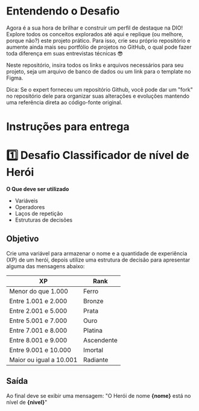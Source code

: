 # Entendendo o Desafio

Agora é a sua hora de brilhar e construir um perfil de destaque na DIO! Explore todos os conceitos explorados até aqui e replique (ou melhore, porque não?) este projeto prático. Para isso, crie seu próprio repositório e aumente ainda mais seu portfólio de projetos no GitHub, o qual pode fazer toda diferença em suas entrevistas técnicas 😎

Neste repositório, insira todos os links e arquivos necessários para seu projeto, seja um arquivo de banco de dados ou um link para o template no Figma.

Dica: Se o expert forneceu um repositório Github, você pode dar um "fork" no repositório dele para organizar suas alterações e evoluções mantendo uma referência direta ao código-fonte original.

# Instruções para entrega

# 1️⃣ Desafio Classificador de nível de Herói

**O Que deve ser utilizado**

- Variáveis
- Operadores
- Laços de repetição
- Estruturas de decisões

## Objetivo

Crie uma variável para armazenar o nome e a quantidade de experiência (XP) de um herói, depois utilize uma estrutura de decisão para apresentar alguma das mensagens abaixo:

| XP                      | Rank       |
| ----------------------- | ---------- |
| Menor do que 1.000      | Ferro      |
| Entre 1.001 e 2.000     | Bronze     |
| Entre 2.001 e 5.000     | Prata      |
| Entre 5.001 e 7.000     | Ouro       |
| Entre 7.001 e 8.000     | Platina    |
| Entre 8.001 e 9.000     | Ascendente |
| Entre 9.001 e 10.000    | Imortal    |
| Maior ou igual a 10.001 | Radiante   |

## Saída

Ao final deve se exibir uma mensagem:
"O Herói de nome **{nome}** está no nível de **{nivel}**"
